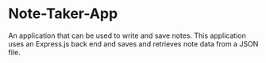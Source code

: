 # Note-Taker-App
An application that can be used to write and save notes. This application uses an Express.js back end and saves and retrieves note data from a JSON file.
